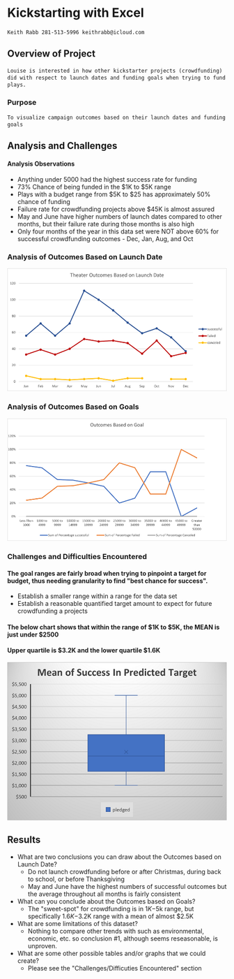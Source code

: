 # Kickstarting with Excel
    Keith Rabb 281-513-5996 keithrabb@icloud.com
## Overview of Project
    Louise is interested in how other kickstarter projects (crowdfunding) did with respect to launch dates and funding goals when trying to fund plays.
### Purpose 
    To visualize campaign outcomes based on their launch dates and funding goals
## Analysis and Challenges
#### Analysis Observations
- Anything under 5000 had the highest success rate for funding
- 73% Chance of being funded in the $1K to $5K range
- Plays with a budget range from $5K to $25 has approximately 50% chance of funding
- Failure rate for crowdfunding projects above $45K is almost assured
- May and June have higher numbers of launch dates compared to other months, but their failure rate during those months is also high
- Only four months of the year in this data set were NOT above 60% for successful crowdfunding outcomes - Dec, Jan, Aug, and Oct 
### Analysis of Outcomes Based on Launch Date
![Theater_Outcomes_vs_Launch](Resources/Theater_Outcomes_vs_Launch.png)

### Analysis of Outcomes Based on Goals
![Outcomes_vs_Goals](Resources/Outcomes_vs_Goals.png)

### Challenges and Difficulties Encountered

#### The goal ranges are fairly broad when trying to pinpoint a target for budget, thus needing granularity to find "best chance for success".
- Establish a smaller range within a range for the data set
- Establish a reasonable quantified target amount to expect for future crowdfunding a projects

#### The below chart shows that within the range of $1K to $5K, the MEAN is just under $2500
#### Upper quartile is $3.2K and the lower quartile $1.6K
![Mean_of_success_predicted_target](Mean_of_success_predicted_target.png)
    
## Results

- What are two conclusions you can draw about the Outcomes based on Launch Date?
    - Do not launch crowdfunding before or after Christmas, during back to school, or before Thanksgiving
    - May and June have the highest numbers of successful outcomes but the average throughout all months is fairly consistent
- What can you conclude about the Outcomes based on Goals?
    - The "sweet-spot" for crowdfunding is in $1K-$5k range, but specifically $1.6K-$3.2K range with a mean of almost $2.5K
- What are some limitations of this dataset?
   - Nothing to compare other trends with such as environmental, economic, etc. so conclusion #1, although seems reseasonable, is unproven.  
- What are some other possible tables and/or graphs that we could create?
    - Please see the "Challenges/Difficuties Encountered" section
